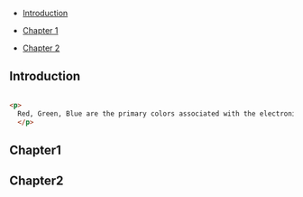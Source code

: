 * [Introduction](#Introduction)

* [Chapter 1](#Chapter1)

* [Chapter 2](#Chapter2)

## Introduction
```html

<p>
  Red, Green, Blue are the primary colors associated with the electronic displays such as LCD monitors, digital cameras, scanners. Every other color which we see on these displays are the combination of RGB colors in different proportions.
  </p>
```
  
  


## Chapter1

## Chapter2

